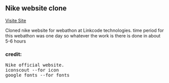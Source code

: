 <h2>Nike website clone</h2>

[Visite Site](https://pawar-pratik.github.io/Nike-Clone/)<br>

Cloned nike website for webathon at Linkcode technologies.
time period for this webathon was one day so whatever the work is there is done in about 5-6 hours

<h3>credit:</h3> 
<pre>Nike official website.
iconscout --for icon
google fonts --for fonts</pre>
